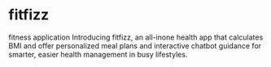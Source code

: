 # fitfizz
fitness application
Introducing fitfizz, an all-inone health app that calculates 
BMI and offer 
personalized meal plans and 
interactive chatbot guidance for 
smarter, easier health 
management in busy lifestyles.

